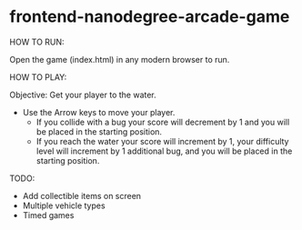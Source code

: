 frontend-nanodegree-arcade-game
===============================
HOW TO RUN:

Open the game (index.html) in any modern browser to run.

HOW TO PLAY:

Objective:  Get your player to the water.

- Use the Arrow keys to move your player.
   * If you collide with a bug your score will decrement by 1 and you will be placed in the starting position.
   * If you reach the water your score will increment by 1, your difficulty level will increment by 1 additional bug, and you will be placed in the starting position.

TODO:
* Add collectible items on screen
* Multiple vehicle types
* Timed games
